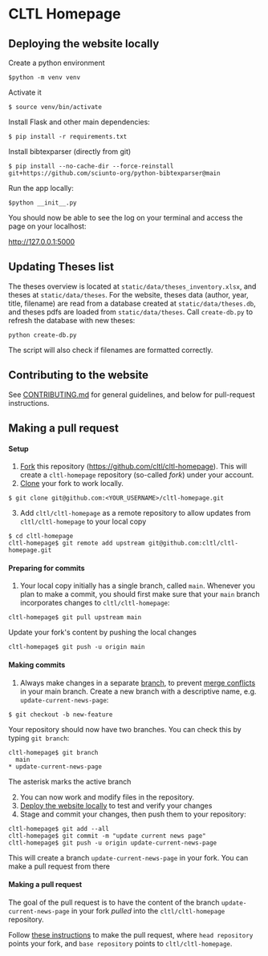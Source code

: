 # CLTL Homepage

## Deploying the website locally

Create a python environment

`$python -m venv venv`

Activate it

`$ source venv/bin/activate`

Install Flask and other main dependencies:

`$ pip install -r requirements.txt`

Install bibtexparser (directly from git)

`$ pip install --no-cache-dir --force-reinstall git+https://github.com/sciunto-org/python-bibtexparser@main`

Run the app locally:

`$python __init__.py`

You should now be able to see the log on your terminal and access the page on your localhost:

http://127.0.0.1:5000

## Updating Theses list
The theses overview is located at `static/data/theses_inventory.xlsx`, and theses at `static/data/theses`.
For the website, theses data (author, year, title, filename) are read from a database created at `static/data/theses.db`, and theses pdfs are loaded from `static/data/theses`. 
Call `create-db.py` to refresh the database with new theses:
```
python create-db.py
```
The script will also check if filenames are formatted correctly.

## Contributing to the website
See [CONTRIBUTING.md](CONTRIBUTING.md) for general guidelines, and below for pull-request instructions.

## Making a pull request
#### Setup 
1. [Fork](https://docs.github.com/en/pull-requests/collaborating-with-pull-requests/working-with-forks/fork-a-repo) this repository (https://github.com/cltl/cltl-homepage). This will create a `cltl-homepage` repository (so-called *fork*) under your account.
2. [Clone](https://docs.github.com/en/repositories/creating-and-managing-repositories/cloning-a-repository) your fork to work locally.
```
$ git clone git@github.com:<YOUR_USERNAME>/cltl-homepage.git
```
3. Add `cltl/cltl-homepage` as a remote repository to allow updates from `cltl/cltl-homepage` to your local copy
```
$ cd cltl-homepage
cltl-homepage$ git remote add upstream git@github.com:cltl/cltl-homepage.git
```

#### Preparing for commits
1. Your local copy initially has a single branch, called `main`. Whenever you plan to make a commit, you should first make sure that your `main` branch incorporates changes to `cltl/cltl-homepage`:
```
cltl-homepage$ git pull upstream main
```
Update your fork's content by pushing the local changes
```
cltl-homepage$ git push -u origin main
```


#### Making commits 
1. Always make changes in a separate [branch](https://docs.github.com/en/pull-requests/collaborating-with-pull-requests/proposing-changes-to-your-work-with-pull-requests/about-branches), to prevent [merge conflicts](https://docs.github.com/en/pull-requests/collaborating-with-pull-requests/addressing-merge-conflicts) in your main branch. Create a new branch with a descriptive name, e.g. `update-current-news-page`:
```
$ git checkout -b new-feature
```
Your repository should now have two branches. You can check this by typing `git branch`:
```
cltl-homepage$ git branch
  main
* update-current-news-page
```
The asterisk marks the active branch

2. You can now work and modify files in the repository. 
3. [Deploy the website locally](#deploying-the-website-locally) to test and verify your changes 
4. Stage and commit your changes, then push them to your repository:
```
cltl-homepage$ git add --all
cltl-homepage$ git commit -m "update current news page"
cltl-homepage$ git push -u origin update-current-news-page 
```
This will create a branch `update-current-news-page` in your fork. You can make a pull request from there

#### Making a pull request
The goal of the pull request is to have the content of the branch `update-current-news-page` in your fork *pulled* into the `cltl/cltl-homepage` repository.

Follow [these instructions](https://docs.github.com/en/pull-requests/collaborating-with-pull-requests/proposing-changes-to-your-work-with-pull-requests/creating-a-pull-request-from-a-fork) to make the pull request, where `head repository` points your fork, and `base repository` points to `cltl/cltl-homepage`.

 


